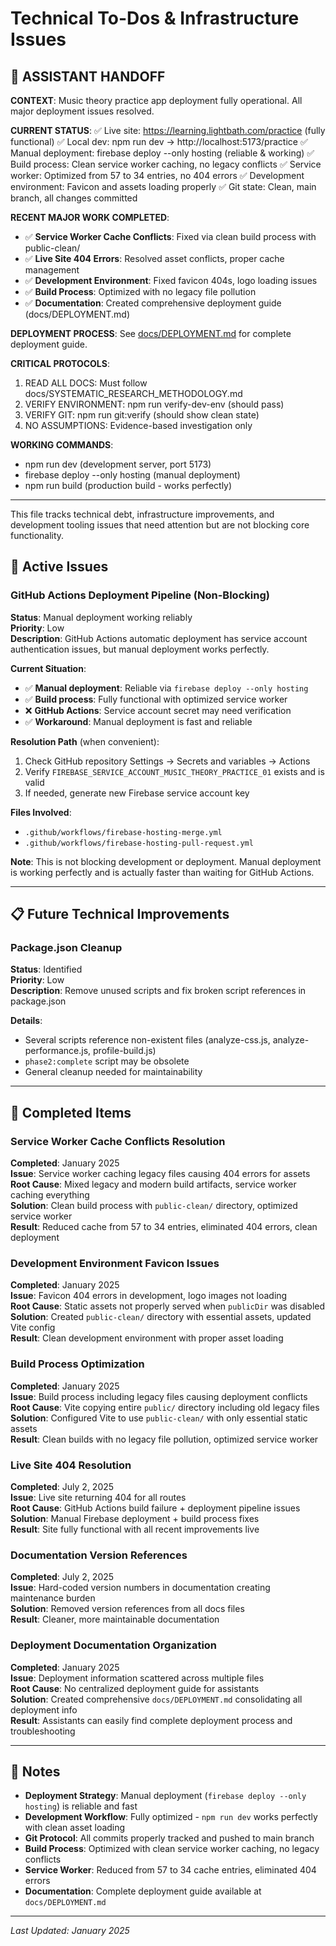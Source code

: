 # Technical To-Dos & Infrastructure Issues

## 🎯 ASSISTANT HANDOFF

**CONTEXT**: Music theory practice app deployment fully operational. All major deployment issues resolved.

**CURRENT STATUS**:
✅ Live site: https://learning.lightbath.com/practice (fully functional)
✅ Local dev: npm run dev → http://localhost:5173/practice 
✅ Manual deployment: firebase deploy --only hosting (reliable & working)
✅ Build process: Clean service worker caching, no legacy conflicts
✅ Service worker: Optimized from 57 to 34 entries, no 404 errors
✅ Development environment: Favicon and assets loading properly
✅ Git state: Clean, main branch, all changes committed

**RECENT MAJOR WORK COMPLETED**:
- ✅ **Service Worker Cache Conflicts**: Fixed via clean build process with public-clean/
- ✅ **Live Site 404 Errors**: Resolved asset conflicts, proper cache management
- ✅ **Development Environment**: Fixed favicon 404s, logo loading issues
- ✅ **Build Process**: Optimized with no legacy file pollution
- ✅ **Documentation**: Created comprehensive deployment guide (docs/DEPLOYMENT.md)

**DEPLOYMENT PROCESS**: See [docs/DEPLOYMENT.md](../docs/DEPLOYMENT.md) for complete deployment guide.

**CRITICAL PROTOCOLS**:
1. READ ALL DOCS: Must follow docs/SYSTEMATIC_RESEARCH_METHODOLOGY.md
2. VERIFY ENVIRONMENT: npm run verify-dev-env (should pass)
3. VERIFY GIT: npm run git:verify (should show clean state)
4. NO ASSUMPTIONS: Evidence-based investigation only

**WORKING COMMANDS**:
- npm run dev (development server, port 5173)
- firebase deploy --only hosting (manual deployment)
- npm run build (production build - works perfectly)

---

This file tracks technical debt, infrastructure improvements, and development tooling issues that need attention but are not blocking core functionality.

## 🚨 Active Issues

### GitHub Actions Deployment Pipeline (Non-Blocking)
**Status**: Manual deployment working reliably  
**Priority**: Low  
**Description**: GitHub Actions automatic deployment has service account authentication issues, but manual deployment works perfectly.

**Current Situation**:
- ✅ **Manual deployment**: Reliable via `firebase deploy --only hosting`
- ✅ **Build process**: Fully functional with optimized service worker
- ❌ **GitHub Actions**: Service account secret may need verification
- ✅ **Workaround**: Manual deployment is fast and reliable

**Resolution Path** (when convenient):
1. Check GitHub repository Settings → Secrets and variables → Actions
2. Verify `FIREBASE_SERVICE_ACCOUNT_MUSIC_THEORY_PRACTICE_01` exists and is valid
3. If needed, generate new Firebase service account key

**Files Involved**:
- `.github/workflows/firebase-hosting-merge.yml`
- `.github/workflows/firebase-hosting-pull-request.yml`

**Note**: This is not blocking development or deployment. Manual deployment is working perfectly and is actually faster than waiting for GitHub Actions.

---

## 📋 Future Technical Improvements

### Package.json Cleanup
**Status**: Identified  
**Priority**: Low  
**Description**: Remove unused scripts and fix broken script references in package.json

**Details**:
- Several scripts reference non-existent files (analyze-css.js, analyze-performance.js, profile-build.js)
- `phase2:complete` script may be obsolete
- General cleanup needed for maintainability

---

## 🔄 Completed Items

### Service Worker Cache Conflicts Resolution
**Completed**: January 2025  
**Issue**: Service worker caching legacy files causing 404 errors for assets  
**Root Cause**: Mixed legacy and modern build artifacts, service worker caching everything  
**Solution**: Clean build process with `public-clean/` directory, optimized service worker  
**Result**: Reduced cache from 57 to 34 entries, eliminated 404 errors, clean deployment

### Development Environment Favicon Issues
**Completed**: January 2025  
**Issue**: Favicon 404 errors in development, logo images not loading  
**Root Cause**: Static assets not properly served when `publicDir` was disabled  
**Solution**: Created `public-clean/` directory with essential assets, updated Vite config  
**Result**: Clean development environment with proper asset loading

### Build Process Optimization
**Completed**: January 2025  
**Issue**: Build process including legacy files causing deployment conflicts  
**Root Cause**: Vite copying entire `public/` directory including old legacy files  
**Solution**: Configured Vite to use `public-clean/` with only essential static assets  
**Result**: Clean builds with no legacy file pollution, optimized service worker

### Live Site 404 Resolution
**Completed**: July 2, 2025  
**Issue**: Live site returning 404 for all routes  
**Root Cause**: GitHub Actions build failure + deployment pipeline issues  
**Solution**: Manual Firebase deployment + build process fixes  
**Result**: Site fully functional with all recent improvements live

### Documentation Version References
**Completed**: July 2, 2025  
**Issue**: Hard-coded version numbers in documentation creating maintenance burden  
**Solution**: Removed version references from all docs files  
**Result**: Cleaner, more maintainable documentation

### Deployment Documentation Organization
**Completed**: January 2025  
**Issue**: Deployment information scattered across multiple files  
**Root Cause**: No centralized deployment guide for assistants  
**Solution**: Created comprehensive `docs/DEPLOYMENT.md` consolidating all deployment info  
**Result**: Assistants can easily find complete deployment process and troubleshooting

---

## 📝 Notes

- **Deployment Strategy**: Manual deployment (`firebase deploy --only hosting`) is reliable and fast
- **Development Workflow**: Fully optimized - `npm run dev` works perfectly with clean asset loading
- **Git Protocol**: All commits properly tracked and pushed to main branch
- **Build Process**: Optimized with clean service worker caching, no legacy conflicts
- **Service Worker**: Reduced from 57 to 34 cache entries, eliminated 404 errors
- **Documentation**: Complete deployment guide available at `docs/DEPLOYMENT.md`

---

*Last Updated: January 2025* 
